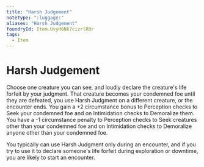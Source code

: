 ```yaml
---
title: "Harsh Judgement"
noteType: ":luggage:"
aliases: "Harsh Judgement"
foundryId: Item.UvyH6Nk7cizrlR0r
tags:
  - Item
---
```


# Harsh Judgement

Choose one creature you can see, and loudly declare the creature's life forfeit by your judgment. That creature becomes your condemned foe until they are defeated, you use Harsh Judgment on a different creature, or the encounter ends. You gain a +2 circumstance bonus to Perception checks to Seek your condemned foe and on Intimidation checks to Demoralize them. You have a -1 circumstance penalty to Perception checks to Seek creatures other than your condemned foe and on Intimidation checks to Demoralize anyone other than your condemned foe.

You typically can use Harsh Judgment only during an encounter, and if you try to use it to declare someone's life forfeit during exploration or downtime, you are likely to start an encounter.


